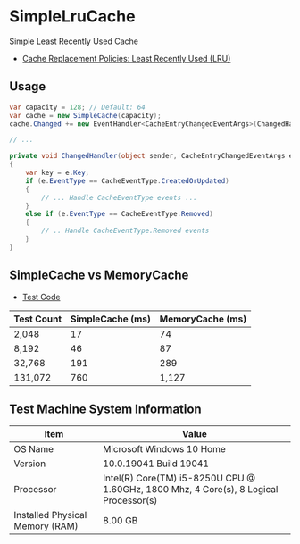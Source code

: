 # SimpleLruCache
Simple Least Recently Used Cache

* [Cache Replacement Policies: Least Recently Used (LRU)](https://en.wikipedia.org/wiki/Cache_replacement_policies#LRU)

## Usage

```csharp
var capacity = 128; // Default: 64
var cache = new SimpleCache(capacity);
cache.Changed += new EventHandler<CacheEntryChangedEventArgs>(ChangedHandler);

// ...

private void ChangedHandler(object sender, CacheEntryChangedEventArgs e)
{
    var key = e.Key;
    if (e.EventType == CacheEventType.CreatedOrUpdated)
    {
        // ... Handle CacheEventType events ...
    }
    else if (e.EventType == CacheEventType.Removed)
    {
        // .. Handle CacheEventType.Removed events
    }
}
```

## SimpleCache vs MemoryCache

* [Test Code](SimpleLruCache/Program.cs)

Test Count | SimpleCache (ms) | MemoryCache (ms)
-----------|------------------|-----------------
2,048 | 17 | 74
8,192 | 46 | 87
32,768 | 191 | 289
131,072 | 760 | 1,127

## Test Machine System Information

Item | Value
-----|------
OS Name	| Microsoft Windows 10 Home
Version	| 10.0.19041 Build 19041
Processor |	Intel(R) Core(TM) i5-8250U CPU @ 1.60GHz, 1800 Mhz, 4 Core(s), 8 Logical Processor(s)
Installed Physical Memory (RAM)	| 8.00 GB
